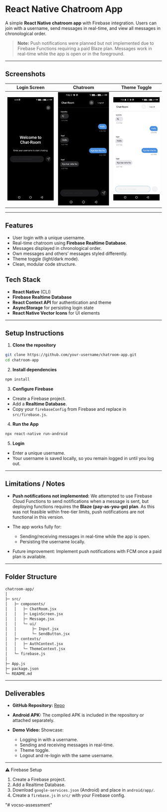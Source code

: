 
# React Native Chatroom App

A simple **React Native chatroom app** with Firebase integration. Users can join with a username, send messages in real-time, and view all messages in chronological order.

> **Note:** Push notifications were planned but not implemented due to Firebase Functions requiring a paid Blaze plan. Messages work in real-time while the app is open or in the foreground.

---

## Screenshots

| Login Screen | Chatroom | Theme Toggle |
|:------------:|:--------:|:------------:|
| ![Login](assets/vocso1.jpg) | ![Chat](assets/vocso2.jpg) | ![Theme Toggle](assets/vocso3.jpg) |


---

## Features

- User login with a unique username.
- Real-time chatroom using **Firebase Realtime Database**.
- Messages displayed in chronological order.
- Own messages and others’ messages styled differently.
- Theme toggle (light/dark mode).
- Clean, modular code structure.


## Tech Stack

- **React Native** (CLI)
- **Firebase Realtime Database**
- **React Context API** for authentication and theme
- **AsyncStorage** for persisting login state
- **React Native Vector Icons** for UI elements

---

## Setup Instructions

1. **Clone the repository**

```bash
git clone https://github.com/your-username/chatroom-app.git
cd chatroom-app
````

2. **Install dependencies**

```bash
npm install

```

3. **Configure Firebase**

* Create a Firebase project.
* Add a **Realtime Database**.
* Copy your `firebaseConfig` from Firebase and replace in `src/firebase.js`.

4. **Run the App**

```bash
npx react-native run-android

```

5. **Login**

* Enter a unique username.
* Your username is saved locally, so you remain logged in until you log out.

---

## Limitations / Notes

* **Push notifications not implemented:**
  We attempted to use Firebase Cloud Functions to send notifications when a message is sent, but deploying functions requires the **Blaze (pay-as-you-go) plan**. As this was not feasible within free-tier limits, push notifications are not functional in this version.

* The app works fully for:

  * Sending/receiving messages in real-time while the app is open.
  * Persisting the username locally.

* Future improvement: Implement push notifications with FCM once a paid plan is available.

---

## Folder Structure

```
chatroom-app/
│
├─ src/
│   ├─ components/
│   │   ├─ ChatRoom.jsx
│   │   ├─ LoginScreen.jsx
│   │   ├─ Message.jsx
│   │   └─ ui/
│   │       ├─ Input.jsx
│   │       └─ SendButton.jsx
│   ├─ contexts/
│   │   ├─ AuthContext.jsx
│   │   └─ ThemeContext.jsx
│   └─ firebase.js
│
├─ App.js
├─ package.json
└─ README.md
```

---

## Deliverables

* **GitHub Repository:**
  [Repo](https://github.com/uk2459644/vocso-assessment)

* **Android APK:**
  The compiled APK is included in the repository or attached separately.

* **Demo Video:**
  Showcase:

  * Logging in with a username.
  * Sending and receiving messages in real-time.
  * Theme toggle.
  * Logout and re-login with the same username.

---

⚠️ Firebase Setup
1. Create a Firebase project.
2. Add a Realtime Database.
3. Download `google-services.json` (Android) and place in `android/app/`.
4. Create a `firebase.js` in `src/` with your Firebase config.



"# vocso-assessment" 
